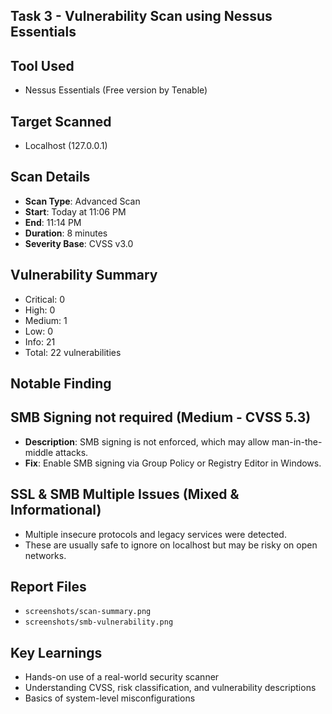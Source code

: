 ## Task 3 - Vulnerability Scan using Nessus Essentials

## Tool Used
- Nessus Essentials (Free version by Tenable)

## Target Scanned
- Localhost (127.0.0.1)

## Scan Details
- **Scan Type**: Advanced Scan
- **Start**: Today at 11:06 PM
- **End**: 11:14 PM
- **Duration**: 8 minutes
- **Severity Base**: CVSS v3.0

## Vulnerability Summary
- Critical: 0
- High: 0
- Medium: 1
- Low: 0
- Info: 21
- Total: 22 vulnerabilities

## Notable Finding
## SMB Signing not required (Medium - CVSS 5.3)
- **Description**: SMB signing is not enforced, which may allow man-in-the-middle attacks.
- **Fix**: Enable SMB signing via Group Policy or Registry Editor in Windows.

## SSL & SMB Multiple Issues (Mixed & Informational)
- Multiple insecure protocols and legacy services were detected.
- These are usually safe to ignore on localhost but may be risky on open networks.

## Report Files
- `screenshots/scan-summary.png`
- `screenshots/smb-vulnerability.png`



## Key Learnings
- Hands-on use of a real-world security scanner
- Understanding CVSS, risk classification, and vulnerability descriptions
- Basics of system-level misconfigurations

